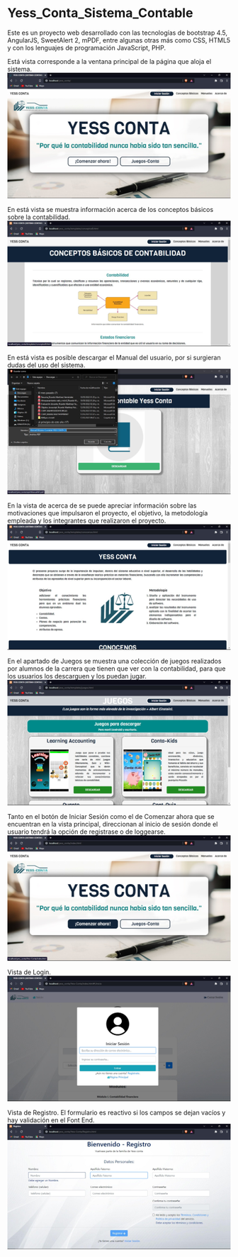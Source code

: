 # Yess_Conta_Sistema_Contable
Este es un proyecto web desarrollado con las tecnologías de bootstrap 4.5, AngularJS, SweetAlert 2, mPDF, entre algunas otras más como CSS, HTML5 y con los lenguajes de programación JavaScript, PHP.

Está vista corresponde a la ventana principal de la página que aloja el sistema.
![cat](https://github.com/ricardomtnez/Yess_Conta_Sistema_Contable/blob/main/Resources/Ventana_Principal.jpg)

En está vista se muestra información acerca de los conceptos básicos sobre la contabilidad.
![cat](https://github.com/ricardomtnez/Yess_Conta_Sistema_Contable/blob/main/Resources/Conceptos_Basicos.jpg)

En está vista es posible descargar el Manual del usuario, por si surgieran dudas del uso del sistema.
![cat](https://github.com/ricardomtnez/Yess_Conta_Sistema_Contable/blob/main/Resources/Manuales.jpg)

En la vista de acerca de se puede apreciar información sobre las motivaciones que impulsaron el proyecto,
el objetivo, la metodología empleada y los integrantes que realizaron el proyecto.
![cat](https://github.com/ricardomtnez/Yess_Conta_Sistema_Contable/blob/main/Resources/Acercade.jpg)

En el apartado de Juegos se muestra una colección de juegos realizados por alumnos de la carrera que tienen que ver con la contabilidad, para que los usuarios los descarguen y los puedan jugar.
![cat](https://github.com/ricardomtnez/Yess_Conta_Sistema_Contable/blob/main/Resources/Juegos.jpg)

Tanto en el botón de Iniciar Sesión como el de Comenzar ahora que se encuentran en la vista principal, direccionan al inicio de sesión donde el usuario tendrá la opción de registrase o de loggearse.
![cat](https://github.com/ricardomtnez/Yess_Conta_Sistema_Contable/blob/main/Resources/Iniciar_Sesion.jpg)

Vista de Login.
![cat](https://github.com/ricardomtnez/Yess_Conta_Sistema_Contable/blob/main/Resources/Login.jpg)

Vista de Registro. El formulario es reactivo si los campos se dejan vacíos y hay validación en el Font End.
![cat](https://github.com/ricardomtnez/Yess_Conta_Sistema_Contable/blob/main/Resources/Registro.jpg)
